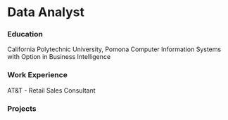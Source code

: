 # Data Analyst


### Education
California Polytechnic University, Pomona
Computer Information Systems with Option in Business Intelligence

### Work Experience 
AT&T - Retail Sales Consultant

### Projects
